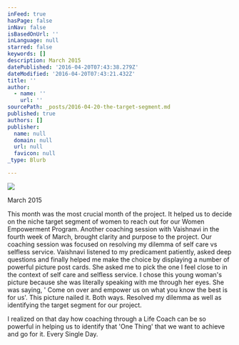 ```yaml
---
inFeed: true
hasPage: false
inNav: false
isBasedOnUrl: ''
inLanguage: null
starred: false
keywords: []
description: March 2015
datePublished: '2016-04-20T07:43:38.279Z'
dateModified: '2016-04-20T07:43:21.432Z'
title: ''
author:
  - name: ''
    url: ''
sourcePath: _posts/2016-04-20-the-target-segment.md
published: true
authors: []
publisher:
  name: null
  domain: null
  url: null
  favicon: null
_type: Blurb

---
```

![](https://the-grid-user-content.s3-us-west-2.amazonaws.com/31a05298-3c74-466a-a7b0-aae1441e1c61.jpg)

March 2015

This month was the most crucial month of the project. It helped us to decide on the niche target segment of women to reach out for our Women Empowerment Program. Another coaching session with Vaishnavi in the fourth week of March, brought clarity and purpose to the project. Our coaching session was focused on resolving my dilemma of self care vs selfless service. Vaishnavi listened to my predicament patiently, asked deep questions and finally helped me make the choice by displaying a number of powerful picture post cards. She asked me to pick the one I feel close to in the context of self care and selfless service. I chose this young woman's picture because she was literally speaking with me through her eyes. She was saying, ' Come on over and empower us on what you know the best is for us'. This picture nailed it. Both ways. Resolved my dilemma as well as identifying the target segment for our project.

I realized on that day how coaching through a Life Coach can be so powerful in helping us to identify that 'One Thing' that we want to achieve and go for it. Every Single Day.